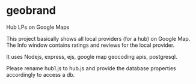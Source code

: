 # geobrand
Hub LPs on Google Maps

This project basically shows all local providers (for a hub) on Google Map. The Info window contains ratings and reviews for 
the local provider. 

It uses Nodejs, express, ejs, google map geocoding apis, postgresql.

Please rename hub1.js to hub.js and provide the database properties accordingly to access a db.
